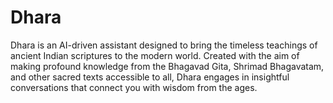 # Dhara
Dhara is an AI-driven assistant designed to bring the timeless teachings of ancient Indian scriptures to the modern world. Created with the aim of making profound knowledge from the Bhagavad Gita, Shrimad Bhagavatam, and other sacred texts accessible to all, Dhara engages in insightful conversations that connect you with wisdom from the ages.
